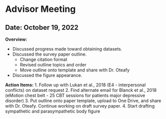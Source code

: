 # Advisor Meeting

## Date: October 19, 2022

**Overview:**  

* Discussed progress made toward obtaining datasets.
* Discussed the survey paper outline.
    * Change citation format
    * Revised outline topics and order
    * Move outline onto template and share with Dr. Oteafy
* Discussed the figure appearance.

**Action Items:**
    1. Follow up with Lukan et al., 2018 (E4 - interpersonal conflicts) on dataset request
    2. Find alternate email for Blanck et al., 2018 (eMotion chest belt - 25 CBT sessions for patients major depressive disorder)
    3. Put outline onto paper template, upload to One Drive, and share with Dr. Oteafy. Continue working on draft survey paper.
    4. Start drafting sympathetic and parasympathetic body figure
